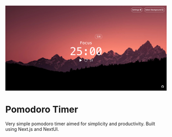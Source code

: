 ![pomodoro screen](images/pomodoro-screen.png)

# Pomodoro Timer

Very simple pomodoro timer aimed for simplicity and productivity. Built using Next.js and NextUI.

